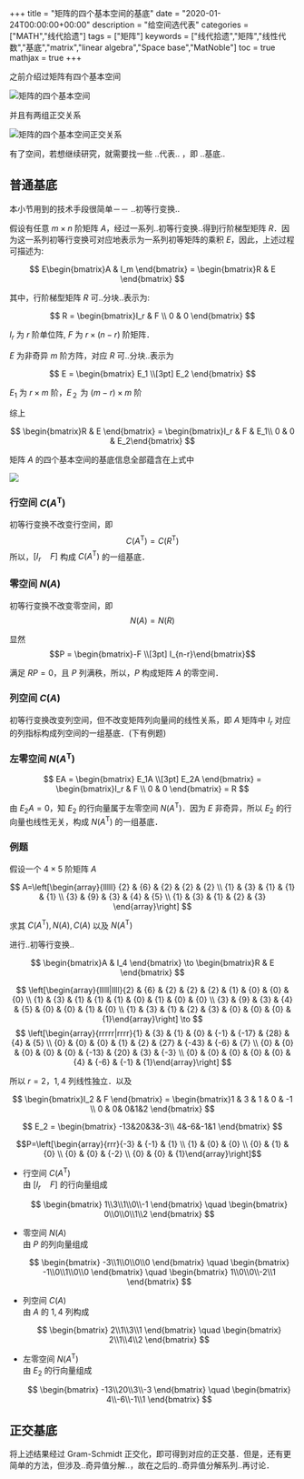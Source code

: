 +++
title = "矩阵的四个基本空间的基底"
date = "2020-01-24T00:00:00+00:00"
description = "给空间选代表"
categories = ["MATH","线代拾遗"]
tags = ["矩阵"]
keywords = ["线代拾遗","矩阵","线性代数","基底","matrix","linear algebra","Space base","MatNoble"]
toc = true
mathjax = true
+++

之前介绍过矩阵有四个基本空间

<img src="https://imgkr.cn-bj.ufileos.com/dcb900fa-a4ec-466d-a019-5e9a75079026.png" title="矩阵的四个基本空间"  alt="矩阵的四个基本空间"/>

并且有两组正交关系

<img src="https://imgkr.cn-bj.ufileos.com/15a582b0-4471-4ae6-8985-02f9d4ea2edc.png" title="矩阵的四个基本空间正交关系"  alt="矩阵的四个基本空间正交关系"/>

有了空间，若想继续研究，就需要找一些 ..代表.. ，即 ..基底..

## 普通基底

本小节用到的技术手段很简单－－ ..初等行变换..

假设有任意 $m\times n$ 阶矩阵 $A$，经过一系列..初等行变换..得到行阶梯型矩阵 $R$．因为这一系列初等行变换可对应地表示为一系列初等矩阵的乘积 $E$，因此，上述过程可描述为:

$$
E\begin{bmatrix}A & I_m \end{bmatrix} = \begin{bmatrix}R & E \end{bmatrix}
$$

其中，行阶梯型矩阵 $R$ 可..分块..表示为:

$$
R = \begin{bmatrix}I_r & F \\ 0 & 0 \end{bmatrix}
$$

$I_r$ 为 $r$ 阶单位阵, $F$ 为 $r \times (n-r)$ 阶矩阵．

$E$ 为非奇异 $m$ 阶方阵，对应 $R$ 可..分块..表示为

$$
E = \begin{bmatrix} E_1 \\[3pt] E_2 \end{bmatrix}
$$

$E_1$ 为 $r\times m$ 阶，$E_２$ 为 $(m-r)\times m$ 阶

综上

$$
\begin{bmatrix}R & E \end{bmatrix} =  \begin{bmatrix}I_r & F & E_1\\ 0 & 0  & E_2\end{bmatrix}
$$

矩阵 $A$ 的四个基本空间的基底信息全部蕴含在上式中

![](https://imgkr.cn-bj.ufileos.com/dcb900fa-a4ec-466d-a019-5e9a75079026.png)

### 行空间 $C(A^{\mathsf T})$

初等行变换不改变行空间，即
$$C(A^{\mathsf T}) = C(R^{\mathsf T})$$
所以，$\left[ I_r \quad  F \right]$ 构成 $C(A^{\mathsf T})$ 的一组基底．

### 零空间 $N(A)$

初等行变换不改变零空间，即
$$N(A) = N(R)$$

显然
$$P = \begin{bmatrix}-F \\[3pt] I_{n-r}\end{bmatrix}$$

满足 $RP=0$，且 $P$ 列满秩，所以，$P$ 构成矩阵 $A$ 的零空间．

### 列空间 $C(A)$

初等行变换改变列空间，但不改变矩阵列向量间的线性关系，即 $A$ 矩阵中 $I_r$ 对应的列指标构成列空间的一组基底．(下有例题)

### 左零空间 $N(A^{\mathsf T})$

$$
EA = \begin{bmatrix} E_1A \\[3pt] E_2A \end{bmatrix} = \begin{bmatrix}I_r & F \\ 0 & 0 \end{bmatrix} = R
$$

由 $E_2A = 0$，知 $E_2$ 的行向量属于左零空间 $N(A^{\mathsf T})$．因为 $E$ 非奇异，所以 $E_2$ 的行向量也线性无关，构成 $N(A^{\mathsf T})$ 的一组基底．

### 例题

假设一个 $4\times 5$ 阶矩阵 $A$

$$
A=\left[\begin{array}{lllll}
{2} & {6} & {2} & {2} & {2} \\
{1} & {3} & {1} & {1} & {1} \\
{3} & {9} & {3} & {4} & {5} \\
{1} & {3} & {1} & {2} & {3}
\end{array}\right]
$$

求其 $C(A^{\mathsf T}), N(A), C(A)$ 以及 $N(A^{\mathsf T})$

进行..初等行变换..

$$
\begin{bmatrix}A & I_4 \end{bmatrix}
\to
\begin{bmatrix}R & E \end{bmatrix}
$$

$$
\left[\begin{array}{lllll|llll}{2} & {6} & {2} & {2} & {2} & {1} & {0} & {0} & {0} \\ {1} & {3} & {1} & {1} & {1} & {0} & {1} & {0} & {0} \\ {3} & {9} & {3} & {4} & {5} & {0} & {0} & {1} & {0} \\ {1} & {3} & {1} & {2} & {3} & {0} & {0} & {0} & {1}\end{array}\right]
\to
$$
$$
\left[\begin{array}{rrrrr|rrrr}{1} & {3} & {1} & {0} & {-1} & {-17} & {28} & {4} & {5} \\ {0} & {0} & {0} & {1} & {2} & {27} & {-43} & {-6} & {7} \\ {0} & {0} & {0} & {0} & {0} & {-13} & {20} & {3} & {-3} \\ {0} & {0} & {0} & {0} & {0} & {4} & {-6} & {-1} & {1}\end{array}\right]
$$

所以 $r=2$，$1, 4$ 列线性独立．以及

$$
\begin{bmatrix}I_2 & F \end{bmatrix} = \begin{bmatrix}1 & 3 & 1 & 0 & -1 \\ 0 & 0& 0&1&2 \end{bmatrix}
$$

$$
E_2 = \begin{bmatrix} -13&20&3&-3\\ 4&-6&-1&1 \end{bmatrix}
$$

$$P=\left[\begin{array}{rrr}{-3} & {-1} & {1} \\ {1} & {0} & {0} \\ {0} & {1} & {0} \\ {0} & {0} & {-2} \\ {0} & {0} & {1}\end{array}\right]$$

- 行空间 $C(A^{\mathsf T})$  
  由 $\left[ I_r \quad  F \right]$ 的行向量组成

  $$
  \begin{bmatrix}
  1\\3\\1\\0\\-1
  \end{bmatrix} \quad
   \begin{bmatrix}
  0\\0\\0\\1\\2
  \end{bmatrix}
  $$

- 零空间 $N(A)$  
  由 $P$ 的列向量组成

  $$
  \begin{bmatrix}
  -3\\1\\0\\0\\0
  \end{bmatrix} \quad
   \begin{bmatrix}
  -1\\0\\1\\0\\0
  \end{bmatrix} \quad
  \begin{bmatrix}
  1\\0\\0\\-2\\1
  \end{bmatrix}
  $$

- 列空间 $C(A)$  
  由 $A$ 的 $1, 4$ 列构成

  $$
  \begin{bmatrix}
  2\\1\\3\\1
  \end{bmatrix} \quad
   \begin{bmatrix}
   2\\1\\4\\2
  \end{bmatrix}
  $$

- 左零空间 $N(A^{\mathsf T})$  
  由 $E_2$ 的行向量组成

  $$
  \begin{bmatrix}
  -13\\20\\3\\-3
  \end{bmatrix} \quad
   \begin{bmatrix}
   4\\-6\\-1\\1
  \end{bmatrix}
  $$

## 正交基底

将上述结果经过 Gram-Schmidt 正交化，即可得到对应的正交基．但是，还有更简单的方法，但涉及..奇异值分解..，故在之后的..奇异值分解系列..再讨论．
